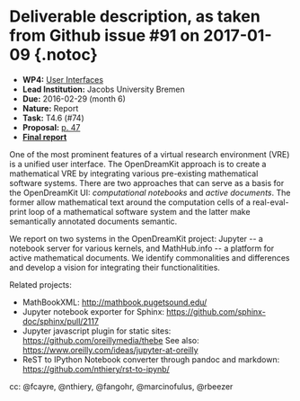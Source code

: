 # Deliverable description, as taken from Github issue #91 on 2017-01-09 {.notoc}

- **WP4:** [User Interfaces](https://github.com/OpenDreamKit/OpenDreamKit/tree/master/WP4)
- **Lead Institution:** Jacobs University Bremen
- **Due:** 2016-02-29 (month 6)
- **Nature:** Report
- **Task:** T4.6 (#74)
- **Proposal:** [p. 47](https://github.com/OpenDreamKit/OpenDreamKit/raw/master/Proposal/proposal-www.pdf)
- **[Final report](https://github.com/OpenDreamKit/OpenDreamKit/raw/master/WP4/D4.2/report-final.pdf)**

One of the most prominent features of a virtual research environment (VRE) is a unified user interface. The OpenDreamKit approach is to create a mathematical VRE by integrating various pre-existing mathematical software systems. There are two approaches that can serve as a basis for the OpenDreamKit UI: *computational notebooks* and *active documents*. The former allow mathematical text around the computation cells of a real-eval-print loop of a mathematical software system and the latter make semantically annotated documents semantic.

We report on two systems in the OpenDreamKit project: Jupyter -- a notebook server for various kernels, and MathHub.info -- a platform for active mathematical documents. We identify commonalities and differences and develop a vision for integrating their functionalitities.

Related projects:
- MathBookXML: http://mathbook.pugetsound.edu/
- Jupyter notebook exporter for Sphinx: https://github.com/sphinx-doc/sphinx/pull/2117
- Jupyter javascript plugin for static sites: https://github.com/oreillymedia/thebe
  See also: https://www.oreilly.com/ideas/jupyter-at-oreilly
- ReST to IPython Notebook converter through pandoc and markdown: https://github.com/nthiery/rst-to-ipynb/

cc: @fcayre, @nthiery, @fangohr, @marcinofulus, @rbeezer
